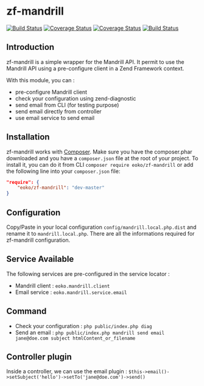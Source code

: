 # zf-mandrill

[![Build Status](https://travis-ci.org/eoko/zf-mandrill.svg?branch=master)](https://travis-ci.org/eoko/zf-mandrill)
[![Coverage Status](https://coveralls.io/repos/eoko/zf-mandrill/badge.svg)](https://coveralls.io/r/eoko/zf-mandrill)
[![Coverage Status](https://coveralls.io/repos/eoko/zf-mandrill/badge.svg)](https://coveralls.io/r/eoko/zf-mandrill)
[![Build Status](https://codeship.com/projects/c50bf920-10dc-0133-e383-5a9b1173a114/status?branch=master)](https://codeship.com/projects/92092)


## Introduction

zf-mandrill is a simple wrapper for the Mandrill API. It permit to use the Mandrill API using a pre-configure client in 
a Zend Framework context.

With this module, you can :

- pre-configure Mandrill client
- check your configuration using zend-diagnostic
- send email from CLI (for testing purpose)
- send email directly from controller
- use email service to send email

## Installation

zf-mandrill works with [Composer](http://getcomposer.org). Make sure you have the composer.phar downloaded and you have a
`composer.json` file at the root of your project. To install it, you can do it from CLI `composer require eoko/zf-mandrill` or add the following line into your `composer.json` file:

```json
"require": {
    "eoko/zf-mandrill": "dev-master"
}
```

## Configuration

Copy/Paste in your local configuration `config/mandrill.local.php.dist` and rename it to `mandrill.local.php`. 
There are all the informations required for zf-mandrill configuration.

## Service Available

The following services are pre-configured in the service locator :

- Mandrill client : `eoko.mandrill.client`
- Email service : `eoko.mandrill.service.email`

## Command

- Check your configuration : `php public/index.php diag`
- Send an email :  `php public/index.php mandrill send email jane@doe.com subject htmlContent_or_filename`
 
## Controller plugin

Inside a controller, we can use the email plugin : `$this->email()->setSubject('hello')->setTo('jane@doe.com')->send()`

